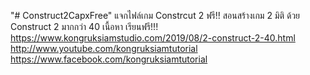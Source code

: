 "# Construct2CapxFree" 
แจกไฟล์เกม Constrcut 2 ฟรี!! 
สอนสร้างเกม 2 มิติ ด้วย Construct 2 มากกว่า 40 เนื้อหา เรียนฟรี!!!
https://www.kongruksiamstudio.com/2019/08/2-construct-2-40.html
http://www.youtube.com/kongruksiamtutorial
https://www.facebook.com/kongruksiamtutorial
